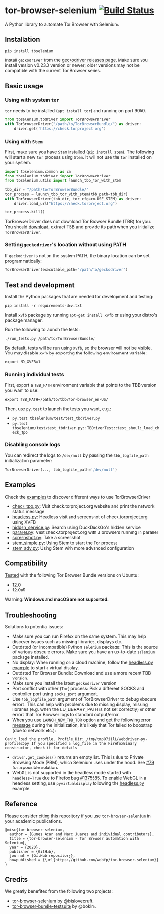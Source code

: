 # tor-browser-selenium [![Build Status](https://app.travis-ci.com/webfp/tor-browser-selenium.svg?branch=main)](https://app.travis-ci.com/webfp/tor-browser-selenium)


A Python library to automate Tor Browser with Selenium.

## Installation

```
pip install tbselenium
```

Install `geckodriver` from the [geckodriver releases page](https://github.com/mozilla/geckodriver/releases/). Make sure you install version v0.23.0 version or newer; older versions may not be compatible with the current Tor Browser series.


## Basic usage
### Using with system `tor`

`tor` needs to be installed (`apt install tor`) and running on port 9050.

```python
from tbselenium.tbdriver import TorBrowserDriver
with TorBrowserDriver("/path/to/TorBrowserBundle/") as driver:
    driver.get('https://check.torproject.org')
```

### Using with `Stem`
First, make sure you have `Stem` installed (`pip install stem`).
The following will start a new `tor` process using `Stem`. It will not use the `tor` installed on your system.

```python
import tbselenium.common as cm
from tbselenium.tbdriver import TorBrowserDriver
from tbselenium.utils import launch_tbb_tor_with_stem

tbb_dir = "/path/to/TorBrowserBundle/"
tor_process = launch_tbb_tor_with_stem(tbb_path=tbb_dir)
with TorBrowserDriver(tbb_dir, tor_cfg=cm.USE_STEM) as driver:
    driver.load_url("https://check.torproject.org")

tor_process.kill()
```

TorBrowserDriver does not download Tor Browser Bundle (TBB) for you. You should [download](https://www.torproject.org/projects/torbrowser.html.en), extract TBB and provide its path when you initialize `TorBrowserDriver`.

### Setting `geckodriver`'s location without using PATH
If `geckodriver` is not on the system PATH, the binary location can be set programmatically:

```python
TorBrowserDriver(executable_path="/path/to/geckodriver")
```

## Test and development
Install the Python packages that are needed for development and testing:

`pip install -r requirements-dev.txt`

Install `xvfb` package by running `apt-get install xvfb` or using your distro's package manager.

Run the following to launch the tests:

`./run_tests.py /path/to/TorBrowserBundle/`

By default, tests will be run using `Xvfb`, so the browser will not be visible.
You may disable `Xvfb` by exporting the following environment variable:

`export NO_XVFB=1`



### Running individual tests
First, export a `TBB_PATH` environment variable that points to the TBB version you want to use:

`export TBB_PATH=/path/to/tbb/tor-browser_en-US/`

Then, use `py.test` to launch the tests you want, e.g.:

* `py.test tbselenium/test/test_tbdriver.py`
* `py.test tbselenium/test/test_tbdriver.py::TBDriverTest::test_should_load_check_tpo`

### Disabling console logs
You can redirect the logs to `/dev/null` by passing the `tbb_logfile_path` initialization parameter:
```python
TorBrowserDriver(..., tbb_logfile_path='/dev/null')
```

## Examples
Check the [examples](https://github.com/webfp/tor-browser-selenium/tree/master/examples) to discover different ways to use TorBrowserDriver
* [check_tpo.py](https://github.com/webfp/tor-browser-selenium/tree/master/examples/check_tpo.py): Visit check.torproject.org website and print the network status message
* [headless.py](https://github.com/webfp/tor-browser-selenium/tree/master/examples/headless.py): Headless visit and screenshot of check.torproject.org using XVFB
* [hidden_service.py](https://github.com/webfp/tor-browser-selenium/tree/master/examples/hidden_service.py): Search using DuckDuckGo's hidden service
* [parallel.py](https://github.com/webfp/tor-browser-selenium/tree/master/examples/parallel.py): Visit check.torproject.org with 3 browsers running in parallel
* [screenshot.py](https://github.com/webfp/tor-browser-selenium/tree/master/examples/screenshot.py): Take a screenshot
* [stem_simple.py](https://github.com/webfp/tor-browser-selenium/tree/master/examples/stem_simple.py): Using Stem to start the Tor process
* [stem_adv.py](https://github.com/webfp/tor-browser-selenium/tree/master/examples/stem_adv.py): Using Stem with more advanced configuration


## Compatibility
[Tested](https://travis-ci.org/webfp/tor-browser-selenium) with the following Tor Browser Bundle versions on Ubuntu:

* 12.0
* 12.0a5

Warning: **Windows and macOS are not supported.**

## Troubleshooting

Solutions to potential issues:

* Make sure you can run Firefox on the same system. This may help discover issues such as missing libraries, displays etc..
* Outdated (or incompatible) Python `selenium` package: This is the source of various obscure errors. Make sure you have an up-to-date `selenium` package installed.
* No display: When running on a cloud machine, follow the [headless.py example](https://github.com/webfp/tor-browser-selenium/blob/master/examples/headless.py#L10) to start a virtual display.
* Outdated Tor Browser Bundle: Download and use a more recent TBB version.
* Make sure you install the latest `geckodriver` version.
* Port conflict with other (`Tor`) process: Pick a different SOCKS and controller port using `socks_port` argument.
* Use `tbb_logfile_path` argument of TorBrowserDriver to debug obscure errors. This can help with problems due to missing display, missing libraries (e.g. when the LD_LIBRARY_PATH is not set correctly) or other errors that Tor Browser logs to standard output/error.
* When you use `LAUNCH_NEW_TBB_TOR` option and get the following [error message](https://github.com/webfp/tor-browser-selenium/issues/62) during the initialization, it's likely that Tor failed to bootstrap (due to network etc.):

 ```
 Can't load the profile. Profile Dir: /tmp/tmpO7i1lL/webdriver-py-profilecopy If you specified a log_file in the FirefoxBinary constructor, check it for details
 ```
* `driver.get_cookies()` returns an empty list. This is due to Private Browsing Mode (PBM), which Selenium uses under the hood. See [#79](https://github.com/webfp/tor-browser-selenium/issues/79) for a possible solution.
* WebGL is not supported in the headless mode started with `headless=True` due to Firefox bug [#1375585](https://bugzilla.mozilla.org/show_bug.cgi?id=1375585). To enable WebGL in a headless setting, use `pyvirtualdisplay` following the [headless.py](https://github.com/webfp/tor-browser-selenium/tree/master/examples/headless.py) example.

## Reference
Please consider citing this repository if you use `tor-browser-selenium` in your academic publications.

```
@misc{tor-browser-selenium,
  author = {Gunes Acar and Marc Juarez and individual contributors},
  title = {tor-browser-selenium - Tor Browser automation with Selenium},
  year = {2020},
  publisher = {GitHub},
  journal = {GitHub repository},
  howpublished = {\url{https://github.com/webfp/tor-browser-selenium}}
}
```

## Credits
We greatly benefited from the following two projects:
* [tor-browser-selenium](https://github.com/isislovecruft/tor-browser-selenium) by @isislovecruft.
* [tor-browser-bundle-testsuite](https://gitweb.torproject.org/boklm/tor-browser-bundle-testsuite.git/) by @boklm.
